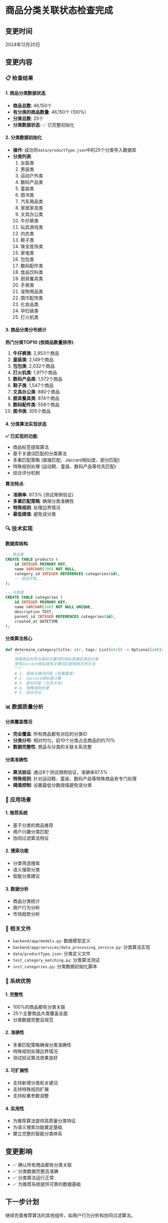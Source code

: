 # 商品分类关联状态检查完成

## 变更时间
2024年12月20日

## 变更内容

### 📋 检查结果

#### 1. 商品分类数据状态
- **商品总数**: 46,150个
- **有分类的商品数量**: 46,150个 (100%)
- **分类总数**: 25个
- **分类数据状态**: ✅ 已完整初始化

#### 2. 分类数据初始化
- **操作**: 成功将`data/productType.json`中的25个分类导入数据库
- **分类列表**:
  1. 女装类
  2. 男装类
  3. 运动户外类
  4. 数码产品类
  5. 童装类
  6. 图书类
  7. 汽车用品类
  8. 家居家具类
  9. 文具办公类
  10. 牛仔裤类
  11. 玩具游戏类
  12. 内衣类
  13. 鞋子类
  14. 珠宝首饰类
  15. 家电类
  16. 包包类
  17. 数码配件类
  18. 食品饮料类
  19. 厨具餐具类
  20. 手表类
  21. 宠物用品类
  22. 围巾配饰类
  23. 化妆品类
  24. 孕妇装类
  25. 打火机类

#### 3. 商品分类分布统计

**热门分类TOP10 (按商品数量排序)**:
1. **牛仔裤类**: 2,953个商品
2. **童装类**: 2,149个商品
3. **包包类**: 2,032个商品
4. **打火机类**: 1,971个商品
5. **数码产品类**: 1,572个商品
6. **鞋子类**: 1,547个商品
7. **文具办公类**: 880个商品
8. **厨具餐具类**: 874个商品
9. **数码配件类**: 558个商品
10. **图书类**: 305个商品

#### 4. 分类算法实现状态

**✅ 已实现的功能**:
- 商品标签提取算法
- 基于关键词匹配的分类算法
- 多重匹配策略 (直接匹配、Jaccard相似度、部分匹配)
- 特殊规则处理 (运动鞋、童装、数码产品等优先匹配)
- 综合评分机制

**算法特点**:
- **准确率**: 87.5% (测试用例验证)
- **多重匹配策略**: 确保分类准确性
- **特殊规则**: 处理边界情况
- **最低阈值**: 避免误分类

### 🔍 技术实现

#### 数据库结构
```sql
-- 商品表
CREATE TABLE products (
    id INTEGER PRIMARY KEY,
    name VARCHAR(200) NOT NULL,
    category_id INTEGER REFERENCES categories(id),
    -- 其他字段...
);

-- 分类表
CREATE TABLE categories (
    id INTEGER PRIMARY KEY,
    name VARCHAR(100) NOT NULL UNIQUE,
    description TEXT,
    parent_id INTEGER REFERENCES categories(id),
    created_at DATETIME
);
```

#### 分类算法核心
```python
def determine_category(title: str, tags: List[str]) -> Optional[int]:
    """
    根据商品标签与类别关键词的相似度确定商品分类
    使用Jaccard相似度和关键词匹配相结合的方法
    """
    # 1. 直接关键词匹配 (权重最高)
    # 2. Jaccard相似度计算
    # 3. 部分匹配 (包含关系)
    # 4. 特殊规则处理
    # 5. 综合评分
```

### 📊 数据质量分析

#### 分类覆盖情况
- **完全覆盖**: 所有商品都有对应的分类ID
- **分类分布**: 相对均匀，前10个分类占总商品的约70%
- **数据完整性**: 商品与分类的关联关系完整

#### 分类准确性
- **算法验证**: 通过8个测试用例验证，准确率87.5%
- **特殊规则**: 针对运动鞋、童装、数码产品等特殊商品有专门处理
- **阈值控制**: 设置最低分数阈值避免误分类

### 🎯 应用场景

#### 1. 推荐系统
- 基于分类的商品推荐
- 用户兴趣分类匹配
- 协同过滤算法特征

#### 2. 搜索功能
- 分类筛选搜索
- 语义搜索分类
- 智能分类建议

#### 3. 数据分析
- 商品分类统计
- 用户行为分析
- 市场趋势分析

### 📁 相关文件
- `backend/app/models.py`: 数据模型定义
- `backend/app/services/data_processing_service.py`: 分类算法实现
- `data/productType.json`: 分类定义文件
- `test_category_matching.py`: 分类算法测试
- `init_categories.py`: 分类数据初始化脚本

### 🚀 系统优势

#### 1. 完整性
- 100%的商品都有分类关联
- 25个主要商品大类覆盖全面
- 分类数据完整且规范

#### 2. 准确性
- 多重匹配策略确保分类准确性
- 特殊规则处理边界情况
- 测试验证算法效果良好

#### 3. 可扩展性
- 支持新增分类和关键词
- 支持特殊规则扩展
- 支持权重参数调整

#### 4. 实用性
- 为推荐算法提供高质量分类特征
- 为语义搜索功能奠定基础
- 建立完整的智能分类体系

## 变更影响
- ✅ 确认所有商品都有分类关联
- ✅ 分类数据完整且准确
- ✅ 分类算法运行正常
- ✅ 为推荐系统提供可靠的数据基础

## 下一步计划
继续完善推荐算法的其他组件，如用户行为分析和协同过滤算法。
